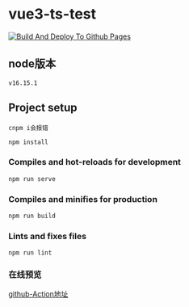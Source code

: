 
# vue3-ts-test
[![Build And Deploy To Github Pages](https://github.com/Zoushen6/vue3-ts-test/actions/workflows/main.yml/badge.svg)](https://github.com/Zoushen6/vue3-ts-test/actions/workflows/main.yml)


## node版本
```
v16.15.1
```

## Project setup
```
cnpm i会报错

npm install
```

### Compiles and hot-reloads for development
```
npm run serve
```

### Compiles and minifies for production
```
npm run build
```

### Lints and fixes files
```
npm run lint
```

### 在线预览
[github-Action地址](https://zoushen6.github.io/vue3-ts-test/)
